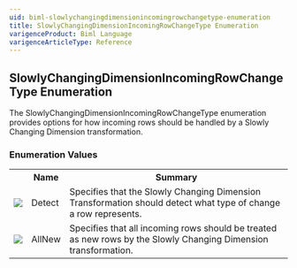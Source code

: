 ```yaml
---
uid: biml-slowlychangingdimensionincomingrowchangetype-enumeration
title: SlowlyChangingDimensionIncomingRowChangeType Enumeration
varigenceProduct: Biml Language
varigenceArticleType: Reference
---
```


## SlowlyChangingDimensionIncomingRowChangeType Enumeration<div class="LanguageSummary"><div class ="SummaryItem">The SlowlyChangingDimensionIncomingRowChangeType enumeration provides options for how incoming rows should be handled by a Slowly Changing Dimension transformation.</div></div><div class="EnumValueGroup">### Enumeration Values<table id="EnumValue" class="MemberList"><tbody><tr><th class="MemberTypeIconColumnHeader">&nbsp;</th><th class="MemberNameColumnHeader">Name</th><th class="MemberSummaryColumnHeader">Summary</th></tr><tr class="cd0"><td align="center" class="MemberTypeIcon"><img src="enumValue.png"></img></td><td class="MemberName">Detect</td><td class="MemberSummary"><div class ="SummaryItem">Specifies that the Slowly Changing Dimension Transformation should detect what type of change a row represents.</div></td></tr><tr class="cd1"><td align="center" class="MemberTypeIcon"><img src="enumValue.png"></img></td><td class="MemberName">AllNew</td><td class="MemberSummary"><div class ="SummaryItem">Specifies that all incoming rows should be treated as new rows by the Slowly Changing Dimension transformation.</div></td></tr></tbody></table></div>